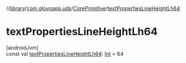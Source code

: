 //[library](../../../index.md)/[com.glovoapp.uds](../index.md)/[CorePrimitive](index.md)/[textPropertiesLineHeightLh64](text-properties-line-height-lh64.md)

# textPropertiesLineHeightLh64

[androidJvm]\
const val [textPropertiesLineHeightLh64](text-properties-line-height-lh64.md): [Int](https://kotlinlang.org/api/latest/jvm/stdlib/kotlin/-int/index.html) = 64
